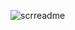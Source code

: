 
![scrreadme](https://github.com/ArturPawelski/shopping-list/assets/114683466/2efc6a50-5f66-4423-b399-f58408a5add1)


